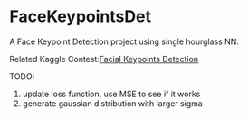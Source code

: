 # FaceKeypointsDet

A Face Keypoint Detection project using single hourglass NN.

Related Kaggle Contest:[Facial Keypoints Detection](https://www.kaggle.com/c/facial-keypoints-detection)

TODO:

1. update loss function, use MSE to see if it works
2. generate gaussian distribution with larger sigma
